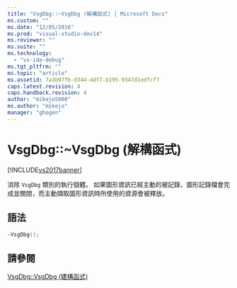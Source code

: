 ```yaml
---
title: "VsgDbg::~VsgDbg (解構函式) | Microsoft Docs"
ms.custom: ""
ms.date: "12/05/2016"
ms.prod: "visual-studio-dev14"
ms.reviewer: ""
ms.suite: ""
ms.technology: 
  - "vs-ide-debug"
ms.tgt_pltfrm: ""
ms.topic: "article"
ms.assetid: 7a3b97fb-d344-4df7-b195-9347d1edfcf7
caps.latest.revision: 4
caps.handback.revision: 4
author: "mikejo5000"
ms.author: "mikejo"
manager: "ghogen"
---
```

# VsgDbg::~VsgDbg (解構函式)
[!INCLUDE[vs2017banner](../code-quality/includes/vs2017banner.md)]

消除 `VsgDbg` 類別的執行個體。  如果圖形資訊已經主動的被記錄，圖形記錄檔會完成並關閉，而主動擷取圖形資訊時所使用的資源會被釋放。  
  
## 語法  
  
```cpp  
~VsgDbg();  
```  
  
## 請參閱  
 [VsgDbg::VsgDbg \(建構函式\)](../Topic/VsgDbg::VsgDbg%20\(Constructor\).md)